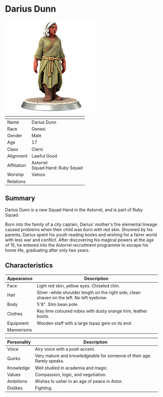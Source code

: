# Darius Dunn

<img src="../../images/people/darius-dunn.png" height="300" />

| []() | |
| --- | --- |
| Name | Darius Dunn |
| Race | Genasi |
| Gender | Male |
| Age | 17 |
| Class | Cleric |
| Alignment | Lawful Good |
| Affiliation | Astorrel<br />Squad Hand: Ruby Squad |
| Worship | Valnos |
| Relations | |

## Summary

Darius Dunn is a new Squad Hand in the Astorrel, and is part of Ruby Squad.

Born into the family of a city captain, Darius' mother's fire elemental lineage caused problems when their child was born with red skin. Shunned by his parents, Darius spent his youth reading books and wishing for a fairer world with less war and conflict. After discovering his magical powers at the age of 15, he entered into the Astorrel recruitment programme to escape his home life, graduating after only two years.

## Characteristics

| Appearance | Description |
| --- | --- |
| Face | Light red skin, yellow eyes. Chiseled chin. |
| Hair | Silver-white shoulder length on the right side, clean shaven on the left. No left eyebrow. |
| Body | 5'8". Slim bean pole. |
| Clothes | Key lime coloured robes with dusty orange trim, leather boots. |
| Equipment | Wooden staff with a large topaz gem on its end. |
| Mannerisms | |

| Personality | Description |
| --- | --- |
| Voice | Airy voice with a posh accent. |
| Quirks | Very mature and knowledgeable for someone of their age. Rarely speaks. |
| Knowledge | Well studied in academia and magic. |
| Values | Compassion, logic, and negotiation. |
| Ambitions | Wishes to usher in an age of peace in Astor. |
| Dislikes | Fighting. |

